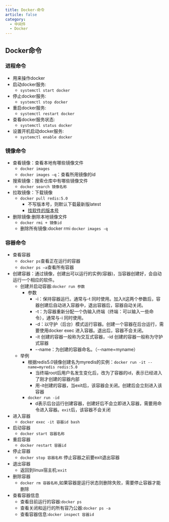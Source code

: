 ```yaml
---
title: Docker-命令
article: false
category:
  - 中间件
  - Docker
---
```

## Docker命令
### 进程命令
- 用来操作docker
- 启动docker服务:
  - `systemctl start docker`
- 停止docker服务:
  - `systemctl stop docker`
- 重启docker服务:
  - `systemctl restart docker`
- 查看docker服务状态:
  - `systemctl status docker`
- 设置开机启动docker服务:
  - `systemctl enable docker`
### 镜像命令
- 查看镜像：查看本地有哪些镜像文件
  - `docker images`
  - `docker images –q`：查看所用镜像的id
- 搜索镜像：搜索仓库中有哪些镜像文件
  - `docker search 镜像名称`
- 拉取镜像：下载镜像
  - `docker pull redis:5.0`
    - 不写版本号，则默认下载最新版latest
    - [找软件的版本号](hub.docker.com)
- 删除镜像:删除本地镜像文件
  - `docker rmi + 镜像id`
  - 删除所有镜像:docker rmi `docker images -q`
### 容器命令
- 查看容器
  - `docker ps`查看正在运行的容器
  - `docker ps –a`查看所有容器
- 创建容器：通过镜像，创建出可以运行的实例(容器)，当容器创建好，会自动运行一个相应的软件。
  - 创建并启动容器:`docker run 参数`
    - 参数
      - -i：保持容器运行。通常与-t 同时使用。加入it这两个参数后，容器创建后自动进入容器中，退出容器后，容器自动关闭。
      - -t：为容器重新分配一个伪输入终端（终端：可以输入一些命令），通常与-i 同时使用。
      - -d：以守护（后台）模式运行容器。创建一个容器在后台运行，需要使用docker exec 进入容器。退出后，容器不会关闭。
      - -it 创建的容器一般称为交互式容器，-id 创建的容器一般称为守护式容器
      - --name：为创建的容器命名。（--name=myname）
  - 举例
    - 根据redis5.0镜像创建名为myredis的实例：`docker run -it --name=myredis redis:5.0`
      - 当终端root后用户名发生变化后，改为了容器的id，表示已经进入了刚才创建的容器内部
      - 用-it创建的容器，当exit后，该容器会关闭。创建后会立刻进入该容器
    - `docker run -id`
      - d表示后台运行创建容器，创建好后不会立即进入容器，需要用命令进入容器。`exit`后，该容器不会关闭
- 进入容器
  - `docker exec -it 容器id bash`
- 启动容器
  - `docker start 容器名称`
- 重启容器
  - `docker restart 容器id`
- 停止容器
  - `docker stop 容器名称`  停止容器之前要exit退出容器
- 退出容器
  - 返回到linux宿主机:`exit`
- 删除容器
  - `docker rm 容器名称`,如果容器是运行状态则删除失败，需要停止容器才能删除
- 查看容器信息
  - 查看目前运行的容器:`docker ps` 
  - 查看关闭和运行的所有容乃公器:`docker ps -a`
  - 查看容器信息:`docker inspect 容器id`
